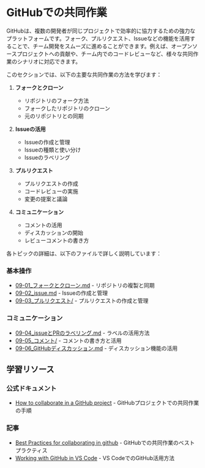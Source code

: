 # GitHubでの共同作業

GitHubは、複数の開発者が同じプロジェクトで効率的に協力するための強力なプラットフォームです。フォーク、プルリクエスト、Issueなどの機能を活用することで、チーム開発をスムーズに進めることができます。例えば、オープンソースプロジェクトへの貢献や、チーム内でのコードレビューなど、様々な共同作業のシナリオに対応できます。

このセクションでは、以下の主要な共同作業の方法を学びます：

1. **フォークとクローン**
   - リポジトリのフォーク方法
   - フォークしたリポジトリのクローン
   - 元のリポジトリとの同期

2. **Issueの活用**
   - Issueの作成と管理
   - Issueの種類と使い分け
   - Issueのラベリング

3. **プルリクエスト**
   - プルリクエストの作成
   - コードレビューの実施
   - 変更の提案と議論

4. **コミュニケーション**
   - コメントの活用
   - ディスカッションの開始
   - レビューコメントの書き方

各トピックの詳細は、以下のファイルで詳しく説明しています：

### 基本操作
- [09-01_フォークとクローン.md](09-01_フォークとクローン.md) - リポジトリの複製と同期
- [09-02_issue.md](09-02_issue.md) - Issueの作成と管理
- [09-03_プルリクエスト/](09-03_プルリクエスト/) - プルリクエストの作成と管理

### コミュニケーション
- [09-04_issueとPRのラベリング.md](09-04_issueとPRのラベリング.md) - ラベルの活用方法
- [09-05_コメント/](09-05_コメント/) - コメントの書き方と活用
- [09-06_GitHubディスカッション.md](09-06_GitHubディスカッション.md) - ディスカッション機能の活用

## 学習リソース

### 公式ドキュメント
- [How to collaborate in a GitHub project](https://gist.github.com/neklaf/9002d3acccf6b6e448db5c4c4e8764c0) - GitHubプロジェクトでの共同作業の手順

### 記事
- [Best Practices for collaborating in github](https://www.gitkraken.com/blog/collaborate-on-github) - GitHubでの共同作業のベストプラクティス
- [Working with GitHub in VS Code](https://code.visualstudio.com/docs/sourcecontrol/github) - VS CodeでのGitHub活用方法 
